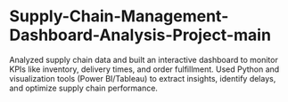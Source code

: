 # Supply-Chain-Management-Dashboard-Analysis-Project-main
Analyzed supply chain data and built an interactive dashboard to monitor KPIs like inventory, delivery times, and order fulfillment. Used Python and visualization tools (Power BI/Tableau) to extract insights, identify delays, and optimize supply chain performance.
